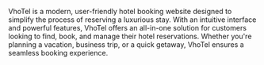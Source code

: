 VhoTel is a modern, user-friendly hotel booking website designed to simplify the process of reserving a luxurious stay. With an intuitive interface and powerful features, VhoTel offers an all-in-one solution for customers looking to find, book, and manage their hotel reservations. Whether you're planning a vacation, business trip, or a quick getaway, VhoTel ensures a seamless booking experience.
